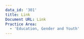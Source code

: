 ```yaml
---
data_id: '301'
title: Link
Document URL: Link
Practice Area:
  - 'Education, Gender and Youth'
---
```

